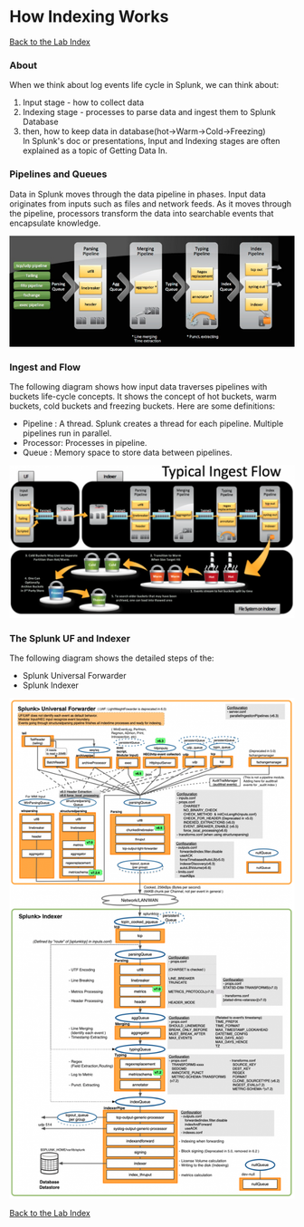 # How Indexing Works
  
[Back to the Lab Index](../README.md#get-shirt-hot-with-splunk)
  
### About
When we think about log events life cycle in Splunk, we can think about:  
1. Input stage - how to collect data  
2. Indexing stage - processes to parse data and ingest them to Splunk Database    
3. then, how to keep data in database(hot->Warm->Cold->Freezing)   
In Splunk's doc or presentations, Input and Indexing stages are often explained as a topic of Getting Data In. 
  
### Pipelines and Queues
Data in Splunk moves through the data pipeline in phases. Input data originates from inputs such as files and network feeds. As it moves through the pipeline, processors transform the data into searchable events that encapsulate knowledge.  
  
![Data Pipeline](/images/pipelines_and_processes/datapipeline.png)
  
  
### Ingest and Flow
The following diagram shows how input data traverses pipelines with buckets life-cycle concepts. It shows the concept of hot buckets, warm buckets, cold buckets and freezing buckets. Here are some definitions:  
 - Pipeline : A thread. Splunk creates a thread for each pipeline. Multiple pipelines run in parallel.  
 - Processor: Processes in pipeline.  
 - Queue    : Memory space to store data between pipelines.  
  
![Ingest Flow](/images/pipelines_and_processes/ingestflow.png)
  
  
### The Splunk UF and Indexer
The following diagram shows the detailed steps of the:  
 - Splunk Universal Forwarder
 - Splunk Indexer
  
![Splunk Indexer](/images/pipelines_and_processes/splunkindexer.png)
  
  
[Back to the Lab Index](../README.md#get-shirt-hot-with-splunk)
  
